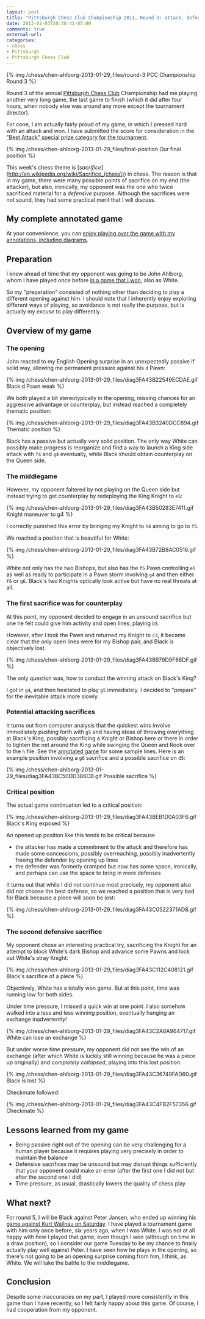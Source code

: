```yaml
---
layout: post
title: "Pittsburgh Chess Club Championship 2013, Round 3: attack, defense, and sacrifices"
date: 2013-02-03T20:30:41-05:00
comments: true
external-url: 
categories: 
- chess
- Pittsburgh
- Pittsburgh Chess Club
---
```

{% img /chess/chen-ahlborg-2013-01-29_files/round-3 PCC Championship Round 3 %}

Round 3 of the annual [Pittsburgh Chess Club](http://pittsburghcc.org/) Championship had me playing another very long game, the last game to finish (which it did after four hours, when nobody else was around any more except the tournament director).

For cone, I am actually fairly proud of my game, in which I pressed hard with an attack and won. I have submitted the score for consideration in the ["Best Attack" special prize category for the tournament](/blog/2013/01/16/pittsburgh-chess-club-championship-2013-round-1-the-art-of-swindling/).

{% img /chess/chen-ahlborg-2013-01-29_files/final-position Our final position %}

This week's chess theme is [*sacrifice*](http://en.wikipedia.org/wiki/Sacrifice_(chess\)) in chess. The reason is that in my game, there were many possible points of sacrifice on my end (the attacker), but also, ironically, my opponent was the one who twice sacrificed material for a *defensive* purpose. Although the sacrifices were not sound, they had some practical merit that I will discuss.

<!--more-->

## My complete annotated game

At your convenience, you can [enjoy playing over the game with my annotations, including diagrams](/chess/chen-ahlborgh-2013-01-29.htm).

## Preparation

I knew ahead of time that my opponent was going to be John Ahlborg, whom I have played once before [in a game that I won](/blog/2012/09/19/round-3-of-pittsburgh-chess-club-tournament-another-approach-against-the-sicilian-squeezing-with-the-bind/), also as White.

So my "preparation" consisted of nothing other than deciding to play a different opening against him. I should note that I inherently enjoy exploring different ways of playing, so avoidance is not really the purpose, but is actually my *excuse* to play differently.

## Overview of my game

### The opening

John reacted to my English Opening surprise in an unexpectedly passive if solid way, allowing me permanent pressure against his `d` Pawn:

{% img /chess/chen-ahlborg-2013-01-29_files/diag3FA43B22549ECDAE.gif Black d Pawn weak %}

We both played a bit stereotypically in the opening, missing chances for an aggressive advantage or counterplay, but instead reached a completely thematic position:

{% img /chess/chen-ahlborg-2013-01-29_files/diag3FA43B3240DCC894.gif Thematic position %}

Black has a passive but actually very solid position. The only way White can possibly make progress is reorganize and find a way to launch a King side attack with `f4` and `g4` eventually, while Black should obtain counterplay on the Queen side.

### The middlegame

However, my opponent faltered by not playing on the Queen side but instead trying to get counterplay by redeploying the King Knight to `e5`:

{% img /chess/chen-ahlborg-2013-01-29_files/diag3FA43B50283E7411.gif Knight maneuver to g4 %}

I correctly punished this error by bringing my Knight to `h4` aiming to go to `f5`.

We reached a position that is beautiful for White:

{% img /chess/chen-ahlborg-2013-01-29_files/diag3FA43B72B8AC0516.gif %}

White not only has the two Bishops, but also has the `f5` Pawn controlling `e5` as well as ready to participate in a Pawn storm involving `g4` and then either `f6` or `g6`. Black's two Knights optically look active but have no real threats at all.

### The first sacrifice was for counterplay

At this point, my opponent decided to engage in an unsound sacrifice but one he felt could give him activity and open lines, playing `b5`.

However, after I took the Pawn and returned my Knight to `c3`, it became clear that the only open lines were for my Bishop pair, and Black is objectively lost.

{% img /chess/chen-ahlborg-2013-01-29_files/diag3FA43B979D9F88DF.gif %}

The only question was, how to conduct the winning attack on Black's King?

I got in `g4`, and then hesitated to play `g5` immediately. I decided to "prepare" for the inevitable attack more slowly.

### Potential attacking sacrifices

It turns out from computer analysis that the quickest wins involve immediately pushing forth with `g5` and having ideas of throwing everything at Black's King, possibly sacrificing a Knight or Bishop here or there in order to tighten the net around the King while swinging the Queen and Rook over to the `h` file. See the [annotated game](/chess/chen-ahlborgh-2013-01-29.htm) for some sample lines. Here is an example position involving a `g6` sacrifice and a possible sacrifice on `d5`:

{% img /chess/chen-ahlborg-2013-01-29_files/diag3FA43BC50DD386CB.gif Possible sacrifice %}

### Critical position

The actual game continuation led to a critical position:

{% img /chess/chen-ahlborg-2013-01-29_files/diag3FA43BEB1D0A03F6.gif Black's King exposed %}

An opened up position like this tends to be critical because

- the attacker has made a commitment to the attack and therefore has made some concessions, possibly overreaching, possibly inadvertently freeing the defender by opening up lines
- the defender was formerly cramped but now has some space, ironically, and perhaps can use the space to bring in more defenses

It turns out that while I did not continue most precisely, my opponent also did not choose the best defense, so we reached a position that is very bad for Black because a piece will soon be lost:

{% img /chess/chen-ahlborg-2013-01-29_files/diag3FA43C0522371AD8.gif %}

### The second defensive sacrifice

My opponent chose an interesting practical try, sacrificing the Knight for an attempt to block White's dark Bishop and advance some Pawns and lock out White's stray Knight:

{% img /chess/chen-ahlborg-2013-01-29_files/diag3FA43C112C408121.gif Black's sacrifice of a piece %}

Objectively, White has a totally won game. But at this point, time was running low for both sides.

Under time pressure, I missed a quick win at one point. I also somehow walked into a less and less winning position, eventually hanging an exchange inadvertently!

{% img /chess/chen-ahlborg-2013-01-29_files/diag3FA43C2A6A964717.gif White can lose an exchange %}

But under worse time pressure, my opponent did not see the win of an exchange (after which White is luckily still winning because he was a piece up originally) and *completely collapsed*, playing into this lost position:

{% img /chess/chen-ahlborg-2013-01-29_files/diag3FA43C36749FAD60.gif Black is lost %}

Checkmate followed:

{% img /chess/chen-ahlborg-2013-01-29_files/diag3FA43C4FB2F57356.gif Checkmate %}

## Lessons learned from my game

- Being passive right out of the opening can be very challenging for a human player because it requires playing very precisely in order to maintain the balance
- Defensive sacrifices may be unsound but may disrupt things sufficiently that your opponent could make an error (after the first one I did not but after the second one I did)
- Time pressure, as usual, drastically lowers the quality of chess play

## What next?

For round 5, I will be Black against Peter Jansen, who ended up winning his [game against Kurt Wallnau on Saturday](/blog/2013/02/02/an-unexpected-afternoon-tour-9-miles-of-running/). I have played a tournament game with him only once before, six years ago, when I was White. I was not at all happy with how I played that game, even though I won (although on time in a draw position), so I consider our game Tuesday to be my chance to finally actually play well against Peter. I have seen how he plays in the opening, so there's not going to be an opening surprise coming from him, I think, as White. We will take the battle to the middlegame.

## Conclusion

Despite some inaccuracies on my part, I played more consistently in this game than I have recently, so I felt fairly happy about this game. Of course, I had cooperation from my opponent.
